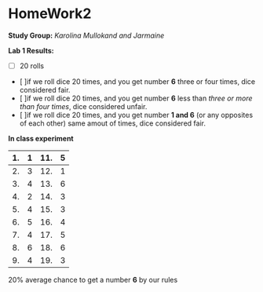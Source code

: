 # HomeWork2
**Study Group:** _Karolina Mullokand and Jarmaine_

**Lab 1 Results:** 
- [ ] 20 rolls
- [ ]if we roll dice 20 times, and you get number **6** three or four times, dice considered fair.
- [ ]if we roll dice 20 times, and you get number **6** less than _three or more than four times_, dice considered unfair.
- [ ]if we roll dice 20 times, and you get number **1 and 6** (or any opposites of each other) same amout of times, dice considered fair.

**In class experiment**

|1.| 1| 11.|5|
|---|---|---|---|
|2.| 3|12.|1|
|3.| 4|13.|6|
|4.|2|14.|3|
|5.| 4|15.|3|
|6.|5|16.|4|
|7.|4|17.|5|
|8.|6|18.|6|
|9.|4|19.|3|

20% average chance to get a number **6** by our rules
